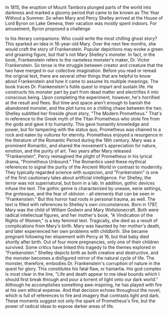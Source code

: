 
In 1815, the eruption of Mount Tambora
plunged parts of the world into darkness
and marked a gloomy period that came 
to be known as The Year Without a Summer.
So when Mary and Percy Shelley arrived
at the House of Lord Byron on Lake Geneva,
their vacation was mostly spent indoors.
For amusement, Byron proposed a challenge

to his literary companions:
Who could write the most chilling
ghost story?
This sparked an idea in 18-year-old Mary.
Over the next few months, she would craft
the story of Frankenstein.
Popular depictions may evoke a green
and groaning figure,
but that&#39;s not Mary Shelley&#39;s monster.
In fact, in the book, Frankenstein
refers to the nameless monster&#39;s maker,
Dr. Victor Frankenstein.
So tense is the struggle between
creator and creature
that the two have merged 
in our collective imagination.
Before you read 
or reread the original text,
there are several other things that 
are helpful to know about Frankenstein
and how it came to assume 
its multiple meanings.
The book traces Dr. Frankenstein&#39;s
futile quest to impart and sustain life.
He constructs his monster
part by part from dead matter
and electrifies it into conscious being.
Upon completing the experiment, however,
he&#39;s horrified at the result and flees.
But time and space aren&#39;t enough
to banish the abandoned monster,
and the plot turns on a chilling chase
between the two.
Shelley subtitled her 
fireside ghost story,
&quot;The Modern Prometheus.&quot;
That&#39;s in reference to the Greek myth
of the Titan Prometheus
who stole fire from the gods
and gave it to humanity.
This gave humanity knowledge and power,
but for tampering with the status quo,
Prometheus was chained to a rock
and eaten by vultures for eternity.
Prometheus enjoyed a resurgence
in the literature of the Romantic Period
during the 18th century.
Mary was a prominent Romantic,
and shared the movement&#39;s appreciation for
nature, emotion, and the purity of art.
Two years after 
Mary released &quot;Frankenstein&quot;,
Percy reimagined the plight
of Prometheus in his lyrical drama,
&quot;Prometheus Unbound.&quot;
The Romantics used 
these mythical references
to signal the purity of the Ancient World
in contrast to modernity.
They typically regarded science
with suspicion,
and &quot;Frankenstein&quot; is one of the first
cautionary tales
about artificial intelligence.
For Shelley, the terror
was not supernatural,
but born in a lab.
In addition, gothic devices 
infuse the text.
The gothic genre is characterized
by unease,
eerie settings,
the grotesque,
and the fear of oblivion -
all elements that can 
be seen in &quot;Frankenstein.&quot;
But this horror had roots 
in personal trauma, as well.
The text is filled with references
to Shelley&#39;s own circumstances.
Born in 1797, Mary was the child
of William Godwin and Mary Wollstonecraft.
Both were radical intellectual figures,
and her mother&#39;s book,
&quot;A Vindication of the Rights of Women,&quot;
is a key feminist text.
Tragically, she died as a result of
complications from Mary&#39;s birth.
Mary was haunted by her mother&#39;s death,
and later experienced her own
problems with childbirth.
She became pregnant following
her elopement with Percy at 16,
but that baby died shortly after birth.
Out of four more pregnancies,
only one of their children survived.
Some critics have linked this tragedy
to the themes explored in &quot;Frankenstein.&quot;
Shelley depicts birth as both creative
and destructive,
and the monster becomes a disfigured
mirror of the natural cycle of life.
The monster, therefore, embodies
Dr. Frankenstein&#39;s corruption of nature
in the quest for glory.
This constitutes his fatal flaw, 
or hamartia.
His god complex is most clear in the line,
&quot;Life and death appear to me ideal bounds
which I should first break through
and pour a torrent of light
onto our dark world.&quot;
Although he accomplishes
something awe-inspiring,
he has played with fire at his own
ethical expense.
And that decision echoes 
throughout the novel,
which is full of references to fire
and imagery that contrasts light and dark.
These moments suggest not only the spark
of Prometheus&#39;s fire,
but the power of radical ideas to expose
darker areas of life.

